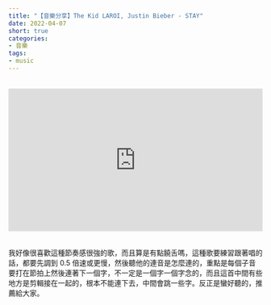 ```yaml
---
title: "【音樂分享】The Kid LAROI, Justin Bieber - STAY"
date: 2022-04-07
short: true
categories:
- 音樂
tags:
- music
---
```


<style>.embed-container { position: relative; padding-bottom: 56.25%; height: 0; overflow: hidden; max-width: 100%; margin: 2rem 0; } .embed-container iframe, .embed-container object, .embed-container embed { position: absolute; top: 0; left: 0; width: 100%; height: 100%; }</style><div class='embed-container'><iframe src='https://www.youtube.com/embed/kTJczUoc26U' frameborder='0' allowfullscreen></iframe></div>

我好像很喜歡這種節奏感很強的歌，而且算是有點饒舌嗎，這種歌要練習跟著唱的話，都要先調到 0.5 倍速或更慢，然後聽他的連音是怎麼連的，重點是每個子音要打在節拍上然後連著下一個字，不一定是一個字一個字念的，而且這首中間有些地方是剪輯接在一起的，根本不能連下去，中間會跳一些字。反正是蠻好聽的，推薦給大家。

<!-- more -->
